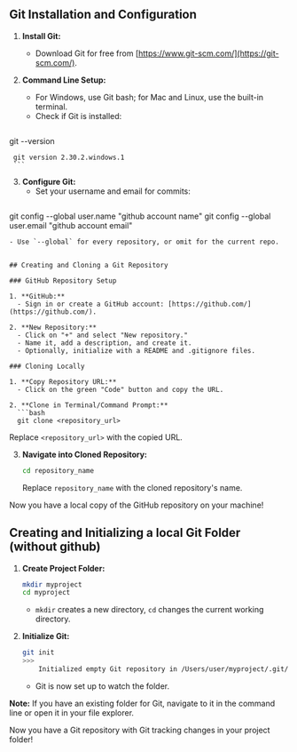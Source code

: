 ## Git Installation and Configuration

1. **Install Git:**
   - Download Git for free from [https://www.git-scm.com/](https://git-scm.com/).

2. **Command Line Setup:**
   - For Windows, use Git bash; for Mac and Linux, use the built-in terminal.
   - Check if Git is installed:
     ```bash
 git --version
 >>> 
	 git version 2.30.2.windows.1
     ```

3. **Configure Git:**
   - Set your username and email for commits:
     ```bash
 git config --global user.name "github account name"
 git config --global user.email "github account email"
 ```
 - Use `--global` for every repository, or omit for the current repo.


## Creating and Cloning a Git Repository

### GitHub Repository Setup

1. **GitHub:**
   - Sign in or create a GitHub account: [https://github.com/](https://github.com/).

2. **New Repository:**
   - Click on "+" and select "New repository."
   - Name it, add a description, and create it.
   - Optionally, initialize with a README and .gitignore files.

### Cloning Locally

1. **Copy Repository URL:**
   - Click on the green "Code" button and copy the URL.

2. **Clone in Terminal/Command Prompt:**
   ```bash
   git clone <repository_url>
   ```
   Replace `<repository_url>` with the copied URL.

3. **Navigate into Cloned Repository:**
   ```bash
   cd repository_name
   ```
   Replace `repository_name` with the cloned repository's name.

Now you have a local copy of the GitHub repository on your machine!

## Creating and Initializing a local Git Folder (without github)

1. **Create Project Folder:**
   ```bash
   mkdir myproject
   cd myproject
   ```
   - `mkdir` creates a new directory, `cd` changes the current working directory.

2. **Initialize Git:**
   ```bash
   git init
   >>> 
	   Initialized empty Git repository in /Users/user/myproject/.git/
   ```
   - Git is now set up to watch the folder.

**Note:** If you have an existing folder for Git, navigate to it in the command line or open it in your file explorer.

Now you have a Git repository with Git tracking changes in your project folder!